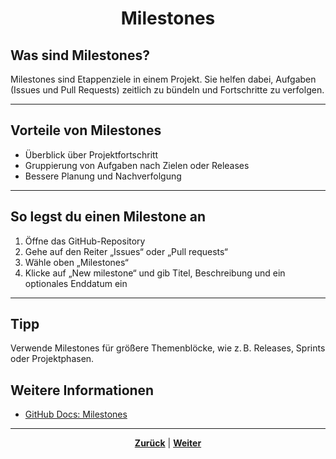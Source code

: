 # <p align="center">Milestones</p>

## Was sind Milestones?

Milestones sind Etappenziele in einem Projekt. Sie helfen dabei, Aufgaben (Issues und Pull Requests) zeitlich zu bündeln und Fortschritte zu verfolgen.

---

## Vorteile von Milestones

- Überblick über Projektfortschritt
- Gruppierung von Aufgaben nach Zielen oder Releases
- Bessere Planung und Nachverfolgung

---

## So legst du einen Milestone an

1. Öffne das GitHub-Repository
2. Gehe auf den Reiter „Issues“ oder „Pull requests“
3. Wähle oben „Milestones“
4. Klicke auf „New milestone“ und gib Titel, Beschreibung und ein optionales Enddatum ein

---

## Tipp

Verwende Milestones für größere Themenblöcke, wie z. B. Releases, Sprints oder Projektphasen.

## Weitere Informationen

- [GitHub Docs: Milestones](https://docs.github.com/de/issues/using-labels-and-milestones-to-track-work/creating-and-editing-milestones-for-issues-and-pull-requests)

---

<p align="center"><a href="/docs/04-tools/01-github/04-issues/04-assignees/README.md"><strong>Zurück</strong></a> | <a href="/docs/04-tools/01-github/04-issues/06-projects/README.md"><strong>Weiter</strong></a></p>

<!-- 
---

**Tags:** #github #issues #milestones #projektmanagement

-> Tags vorerst auskommentiert, da noch nicht funktionsfähig / Idee noch nicht ganz ausgereift und bisher auch nirgends außer hier (04-issues) an willkürlichen? Stellen implementiert (Stand: 15.05.2025) -->



